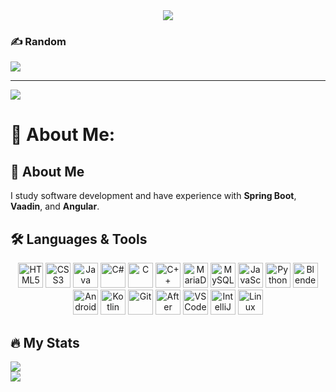 <div align="center">
  <img src="https://visitor-badge.laobi.icu/badge?page_id=LucasWessel.LucasWessel" />
</div>

### ✍️ Random 
![](https://quotes-github-readme.vercel.app/api?type=horizontal&theme=radical)

---
[![](https://visitcount.itsvg.in/api?id=trexdevelop&icon=0&color=0)](https://visitcount.itsvg.in)
>
# 💫 About Me:
<section id="about-me">
  <h2>💫 About Me</h2>
  <p>
    I study software development and have experience with <strong>Spring Boot</strong>, <strong>Vaadin</strong>, and <strong>Angular</strong>.
  </p>
</section>

## 🛠 Languages & Tools

<div align="center">
  <img class="tool-icon" src="https://cdn.jsdelivr.net/gh/devicons/devicon/icons/html5/html5-original.svg" height="40" alt="HTML5" />
  <img class="tool-icon" src="https://cdn.jsdelivr.net/gh/devicons/devicon/icons/css3/css3-original.svg" height="40" alt="CSS3" />
  <img class="tool-icon" src="https://cdn.jsdelivr.net/gh/devicons/devicon/icons/java/java-original.svg" height="40" alt="Java" />
  <img class="tool-icon" src="https://cdn.jsdelivr.net/gh/devicons/devicon/icons/csharp/csharp-original.svg" height="40" alt="C#" />
  <img class="tool-icon" src="https://cdn.jsdelivr.net/gh/devicons/devicon/icons/c/c-original.svg" height="40" alt="C" />
  <img class="tool-icon" src="https://cdn.jsdelivr.net/gh/devicons/devicon/icons/cplusplus/cplusplus-original.svg" height="40" alt="C++" />
  <img class="tool-icon" src="https://cdn.jsdelivr.net/gh/devicons/devicon/icons/mariadb/mariadb-original.svg" height="40" alt="MariaDB" />
  <img class="tool-icon" src="https://cdn.jsdelivr.net/gh/devicons/devicon/icons/mysql/mysql-original.svg" height="40" alt="MySQL" />
  <img class="tool-icon" src="https://cdn.jsdelivr.net/gh/devicons/devicon/icons/javascript/javascript-original.svg" height="40" alt="JavaScript" />
  <img class="tool-icon" src="https://cdn.jsdelivr.net/gh/devicons/devicon/icons/python/python-original.svg" height="40" alt="Python" />
  <img class="tool-icon" src="https://cdn.jsdelivr.net/gh/devicons/devicon/icons/blender/blender-original.svg" height="40" alt="Blender" />
  <img class="tool-icon" src="https://cdn.jsdelivr.net/gh/devicons/devicon/icons/android/android-original.svg" height="40" alt="Android" />
  <img class="tool-icon" src="https://cdn.jsdelivr.net/gh/devicons/devicon/icons/kotlin/kotlin-original.svg" height="40" alt="Kotlin" />
  <img class="tool-icon" src="https://cdn.jsdelivr.net/gh/devicons/devicon/icons/git/git-original.svg" height="40" alt="Git" />
  <img class="tool-icon" src="https://cdn.jsdelivr.net/gh/devicons/devicon/icons/aftereffects/aftereffects-original.svg" height="40" alt="After Effects" />
  <img class="tool-icon" src="https://cdn.jsdelivr.net/gh/devicons/devicon/icons/vscode/vscode-original.svg" height="40" alt="VSCode" />
  <img class="tool-icon" src="https://cdn.jsdelivr.net/gh/devicons/devicon/icons/intellij/intellij-original.svg" height="40" alt="IntelliJ IDEA" />
  <img class="tool-icon" src="https://cdn.jsdelivr.net/gh/devicons/devicon/icons/linux/linux-original.svg" height="40" alt="Linux" />
</div>

## 🔥 My Stats
![](https://github-readme-stats.vercel.app/api?username=trexdevelop&theme=dark&hide_border=false&include_all_commits=false&count_private=false)<br/>
![](https://nirzak-streak-stats.vercel.app/?user=trexdevelop&theme=dark&hide_border=false)<br/>


